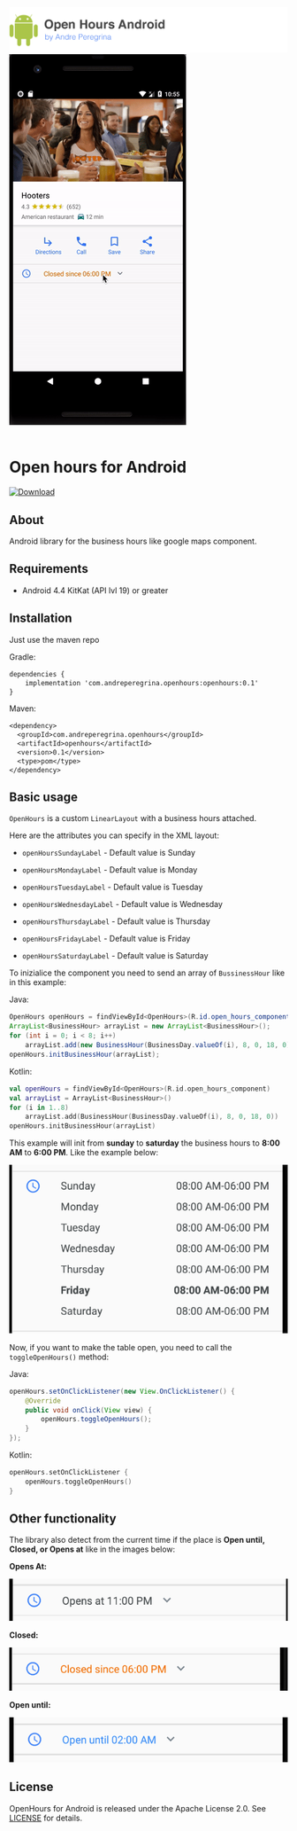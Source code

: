 ![header](./header.png)
<img src="https://github.com/andreperegrina/open-hours/blob/master/preview.gif" width="320" height="669" />
<br><br/>

# Open hours for Android
[![Download](https://api.bintray.com/packages/andreperegrina/android/open-hours/images/download.svg)](https://bintray.com/andreperegrina/android/open-hours/_latestVersion)

## About

Android library for the business hours like google maps component.

## Requirements

- Android 4.4 KitKat (API lvl 19) or greater

## Installation

Just use the maven repo

Gradle:

```
dependencies {
    implementation 'com.andreperegrina.openhours:openhours:0.1'
}
```

Maven:

```
<dependency>
  <groupId>com.andreperegrina.openhours</groupId>
  <artifactId>openhours</artifactId>
  <version>0.1</version>
  <type>pom</type>
</dependency>
```

## Basic usage

`OpenHours` is a custom `LinearLayout` with a business hours attached.

Here are the attributes you can specify in the XML layout:

- `openHoursSundayLabel` - Default value is Sunday

- `openHoursMondayLabel` - Default value is Monday
- `openHoursTuesdayLabel` - Default value is Tuesday
- `openHoursWednesdayLabel` - Default value is Wednesday
- `openHoursThursdayLabel` - Default value is Thursday
- `openHoursFridayLabel` - Default value is Friday
- `openHoursSaturdayLabel` - Default value is Saturday

To inizialice the component you need to send an array of `BussinessHour` like in this example:

Java:

```java
OpenHours openHours = findViewById<OpenHours>(R.id.open_hours_component);
ArrayList<BusinessHour> arrayList = new ArrayList<BusinessHour>();
for (int i = 0; i < 8; i++)
    arrayList.add(new BusinessHour(BusinessDay.valueOf(i), 8, 0, 18, 0));
openHours.initBusinessHour(arrayList);
```

Kotlin:

```kotlin
val openHours = findViewById<OpenHours>(R.id.open_hours_component)
val arrayList = ArrayList<BusinessHour>()
for (i in 1..8) 
	arrayList.add(BusinessHour(BusinessDay.valueOf(i), 8, 0, 18, 0))
openHours.initBusinessHour(arrayList)
```

This example will init from **sunday** to **saturday** the business hours to **8:00 AM** to **6:00 PM**. Like the example below:

![header](./preview2.png)

Now, if you want to make the table open, you need to call the `toggleOpenHours()` method:

Java:

```java
openHours.setOnClickListener(new View.OnClickListener() {
    @Override
    public void onClick(View view) {
        openHours.toggleOpenHours();
    }
});
```

Kotlin:

```kotlin
openHours.setOnClickListener {
    openHours.toggleOpenHours()
}
```

## Other functionality

The library also detect from the current time if the place is **Open until, Closed, or Opens at** like in the images below:

**Opens At:**

![header](./preview3.png)

**Closed:**

![header](./preview4.png)

**Open until:**

![header](./preview5.png)

## License

 OpenHours for Android is released under the Apache License 2.0. See [LICENSE](https://github.com/andreperegrina/open-hours/blob/master/LICENSE.md) for details.

